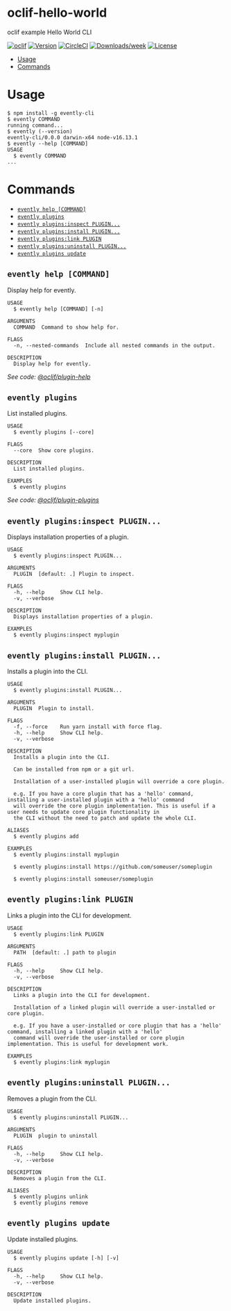 oclif-hello-world
=================

oclif example Hello World CLI

[![oclif](https://img.shields.io/badge/cli-oclif-brightgreen.svg)](https://oclif.io)
[![Version](https://img.shields.io/npm/v/oclif-hello-world.svg)](https://npmjs.org/package/oclif-hello-world)
[![CircleCI](https://circleci.com/gh/oclif/hello-world/tree/main.svg?style=shield)](https://circleci.com/gh/oclif/hello-world/tree/main)
[![Downloads/week](https://img.shields.io/npm/dw/oclif-hello-world.svg)](https://npmjs.org/package/oclif-hello-world)
[![License](https://img.shields.io/npm/l/oclif-hello-world.svg)](https://github.com/oclif/hello-world/blob/main/package.json)

<!-- toc -->
* [Usage](#usage)
* [Commands](#commands)
<!-- tocstop -->
# Usage
<!-- usage -->
```sh-session
$ npm install -g evently-cli
$ evently COMMAND
running command...
$ evently (--version)
evently-cli/0.0.0 darwin-x64 node-v16.13.1
$ evently --help [COMMAND]
USAGE
  $ evently COMMAND
...
```
<!-- usagestop -->
# Commands
<!-- commands -->
* [`evently help [COMMAND]`](#evently-help-command)
* [`evently plugins`](#evently-plugins)
* [`evently plugins:inspect PLUGIN...`](#evently-pluginsinspect-plugin)
* [`evently plugins:install PLUGIN...`](#evently-pluginsinstall-plugin)
* [`evently plugins:link PLUGIN`](#evently-pluginslink-plugin)
* [`evently plugins:uninstall PLUGIN...`](#evently-pluginsuninstall-plugin)
* [`evently plugins update`](#evently-plugins-update)

## `evently help [COMMAND]`

Display help for evently.

```
USAGE
  $ evently help [COMMAND] [-n]

ARGUMENTS
  COMMAND  Command to show help for.

FLAGS
  -n, --nested-commands  Include all nested commands in the output.

DESCRIPTION
  Display help for evently.
```

_See code: [@oclif/plugin-help](https://github.com/oclif/plugin-help/blob/v5.1.10/src/commands/help.ts)_

## `evently plugins`

List installed plugins.

```
USAGE
  $ evently plugins [--core]

FLAGS
  --core  Show core plugins.

DESCRIPTION
  List installed plugins.

EXAMPLES
  $ evently plugins
```

_See code: [@oclif/plugin-plugins](https://github.com/oclif/plugin-plugins/blob/v2.0.11/src/commands/plugins/index.ts)_

## `evently plugins:inspect PLUGIN...`

Displays installation properties of a plugin.

```
USAGE
  $ evently plugins:inspect PLUGIN...

ARGUMENTS
  PLUGIN  [default: .] Plugin to inspect.

FLAGS
  -h, --help     Show CLI help.
  -v, --verbose

DESCRIPTION
  Displays installation properties of a plugin.

EXAMPLES
  $ evently plugins:inspect myplugin
```

## `evently plugins:install PLUGIN...`

Installs a plugin into the CLI.

```
USAGE
  $ evently plugins:install PLUGIN...

ARGUMENTS
  PLUGIN  Plugin to install.

FLAGS
  -f, --force    Run yarn install with force flag.
  -h, --help     Show CLI help.
  -v, --verbose

DESCRIPTION
  Installs a plugin into the CLI.

  Can be installed from npm or a git url.

  Installation of a user-installed plugin will override a core plugin.

  e.g. If you have a core plugin that has a 'hello' command, installing a user-installed plugin with a 'hello' command
  will override the core plugin implementation. This is useful if a user needs to update core plugin functionality in
  the CLI without the need to patch and update the whole CLI.

ALIASES
  $ evently plugins add

EXAMPLES
  $ evently plugins:install myplugin 

  $ evently plugins:install https://github.com/someuser/someplugin

  $ evently plugins:install someuser/someplugin
```

## `evently plugins:link PLUGIN`

Links a plugin into the CLI for development.

```
USAGE
  $ evently plugins:link PLUGIN

ARGUMENTS
  PATH  [default: .] path to plugin

FLAGS
  -h, --help     Show CLI help.
  -v, --verbose

DESCRIPTION
  Links a plugin into the CLI for development.

  Installation of a linked plugin will override a user-installed or core plugin.

  e.g. If you have a user-installed or core plugin that has a 'hello' command, installing a linked plugin with a 'hello'
  command will override the user-installed or core plugin implementation. This is useful for development work.

EXAMPLES
  $ evently plugins:link myplugin
```

## `evently plugins:uninstall PLUGIN...`

Removes a plugin from the CLI.

```
USAGE
  $ evently plugins:uninstall PLUGIN...

ARGUMENTS
  PLUGIN  plugin to uninstall

FLAGS
  -h, --help     Show CLI help.
  -v, --verbose

DESCRIPTION
  Removes a plugin from the CLI.

ALIASES
  $ evently plugins unlink
  $ evently plugins remove
```

## `evently plugins update`

Update installed plugins.

```
USAGE
  $ evently plugins update [-h] [-v]

FLAGS
  -h, --help     Show CLI help.
  -v, --verbose

DESCRIPTION
  Update installed plugins.
```
<!-- commandsstop -->
